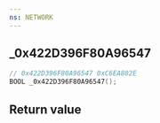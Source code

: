 ```yaml
---
ns: NETWORK
---
```

## _0x422D396F80A96547

```c
// 0x422D396F80A96547 0xC6EA802E
BOOL _0x422D396F80A96547();
```


## Return value
